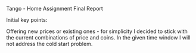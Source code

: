 Tango - Home Assignment
Final Report



Initial key points:

Offering new prices or existing ones - for simplicity I decided to stick with the current combinations of price and coins.
In the given time window I will not address the cold start problem.
